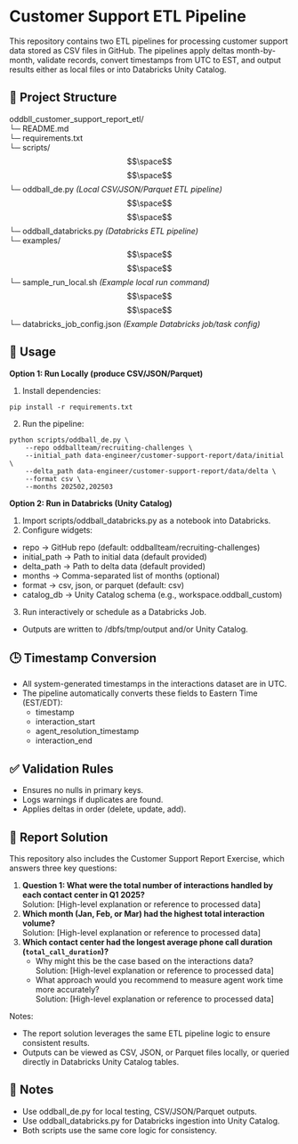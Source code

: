 # Customer Support ETL Pipeline
This repository contains two ETL pipelines for processing customer support data stored as CSV files in GitHub.
The pipelines apply deltas month-by-month, validate records, convert timestamps from UTC to EST, and output results either as local files or into Databricks Unity Catalog.

## 📂 Project Structure
oddbll_customer_support_report_etl/\
 └─ README.md\
 └─ requirements.txt\
 └─ scripts/\
 $$\space$$ $$\space$$ └─ oddball_de.py _(Local CSV/JSON/Parquet ETL pipeline)_\
 $$\space$$ $$\space$$ └─ oddball_databricks.py _(Databricks ETL pipeline)_\
 └─ examples/\
 $$\space$$ $$\space$$ └─ sample_run_local.sh _(Example local run command)_\
 $$\space$$ $$\space$$ └─ databricks_job_config.json _(Example Databricks job/task config)_

## 🚀 Usage
**Option 1: Run Locally (produce CSV/JSON/Parquet)**

1) Install dependencies:
```
pip install -r requirements.txt
```   
2) Run the pipeline:
```
python scripts/oddball_de.py \
    --repo oddballteam/recruiting-challenges \
    --initial_path data-engineer/customer-support-report/data/initial \
    --delta_path data-engineer/customer-support-report/data/delta \
    --format csv \
    --months 202502,202503
```

**Option 2: Run in Databricks (Unity Catalog)**

1) Import scripts/oddball_databricks.py as a notebook into Databricks.
2) Configure widgets:
* repo → GitHub repo (default: oddballteam/recruiting-challenges)
* initial_path → Path to initial data (default provided)
* delta_path → Path to delta data (default provided)
* months → Comma-separated list of months (optional)
* format → csv, json, or parquet (default: csv)
* catalog_db → Unity Catalog schema (e.g., workspace.oddball_custom)
3) Run interactively or schedule as a Databricks Job.
* Outputs are written to /dbfs/tmp/output and/or Unity Catalog.

## 🕒 Timestamp Conversion
* All system-generated timestamps in the interactions dataset are in UTC.
* The pipeline automatically converts these fields to Eastern Time (EST/EDT):
    * timestamp
    * interaction_start
    * agent_resolution_timestamp
    * interaction_end

## ✅ Validation Rules
* Ensures no nulls in primary keys.
* Logs warnings if duplicates are found.
* Applies deltas in order (delete, update, add).

## 📝 Report Solution
This repository also includes the Customer Support Report Exercise, which answers three key questions:
1) **Question 1: What were the total number of interactions handled by each contact center in Q1 2025?**\
  Solution: [High-level explanation or reference to processed data]
2) **Which month (Jan, Feb, or Mar) had the highest total interaction volume?**\
  Solution: [High-level explanation or reference to processed data]
3) **Which contact center had the longest average phone call duration (`total_call_duration`)?**
    * Why might this be the case based on the interactions data?\
      Solution: [High-level explanation or reference to processed data]
    * What approach would you recommend to measure agent work time more accurately?\
      Solution: [High-level explanation or reference to processed data]

Notes:
* The report solution leverages the same ETL pipeline logic to ensure consistent results.
* Outputs can be viewed as CSV, JSON, or Parquet files locally, or queried directly in Databricks Unity Catalog tables.

## 📌 Notes
* Use oddball_de.py for local testing, CSV/JSON/Parquet outputs.
* Use oddball_databricks.py for Databricks ingestion into Unity Catalog.
* Both scripts use the same core logic for consistency.
